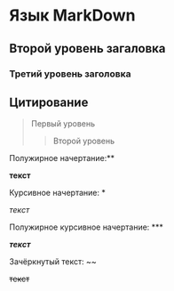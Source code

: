 # Язык MarkDown

## Второй уровень загаловка

### Третий уровень заголовка

## Цитирование

> Первый уровень
>> Второй уровень

Полужирное начертание:**

**текст**

Курсивное начертание: *

*текст*

Полужирное курсивное начертание: ***
 
***текст***

Зачёркнутый текст: ~~

~~текст~~

